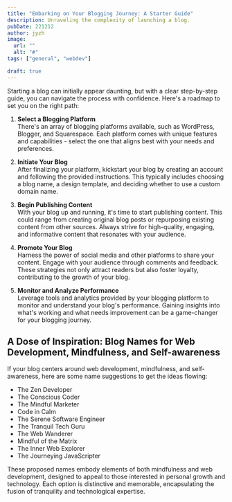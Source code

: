 ```yaml
---
title: "Embarking on Your Blogging Journey: A Starter Guide"
description: Unraveling the complexity of launching a blog.
pubDate: 221212
author: jyzh
image:
  url: ""
  alt: "#"
tags: ["general", "webdev"]

draft: true
---
```


Starting a blog can initially appear daunting, but with a clear step-by-step
guide, you can navigate the process with confidence. Here's a roadmap to set you
on the right path:

1. **Select a Blogging Platform**
   <br> There's an array of blogging platforms available, such as WordPress,
   Blogger, and Squarespace. Each platform comes with unique features and
   capabilities - select the one that aligns best with your needs and
   preferences.

2. **Initiate Your Blog**
   <br> After finalizing your platform, kickstart your blog by creating an
   account and following the provided instructions. This typically includes
   choosing a blog name, a design template, and deciding whether to use a custom
   domain name.

3. **Begin Publishing Content**
   <br> With your blog up and running, it's time to start publishing content.
   This could range from creating original blog posts or repurposing existing
   content from other sources. Always strive for high-quality, engaging, and
   informative content that resonates with your audience.

4. **Promote Your Blog**
   <br> Harness the power of social media and other platforms to share your
   content. Engage with your audience through comments and feedback. These
   strategies not only attract readers but also foster loyalty, contributing to
   the growth of your blog.

5. **Monitor and Analyze Performance**
   <br> Leverage tools and analytics provided by your blogging platform to
   monitor and understand your blog's performance. Gaining insights into what's
   working and what needs improvement can be a game-changer for your blogging
   journey.

## A Dose of Inspiration: Blog Names for Web Development, Mindfulness, and Self-awareness

If your blog centers around web development, mindfulness, and self-awareness,
here are some name suggestions to get the ideas flowing:

- The Zen Developer
- The Conscious Coder
- The Mindful Marketer
- Code in Calm
- The Serene Software Engineer
- The Tranquil Tech Guru
- The Web Wanderer
- Mindful of the Matrix
- The Inner Web Explorer
- The Journeying JavaScripter

These proposed names embody elements of both mindfulness and web development,
designed to appeal to those interested in personal growth and technology. Each
option is distinctive and memorable, encapsulating the fusion of tranquility and
technological expertise.
